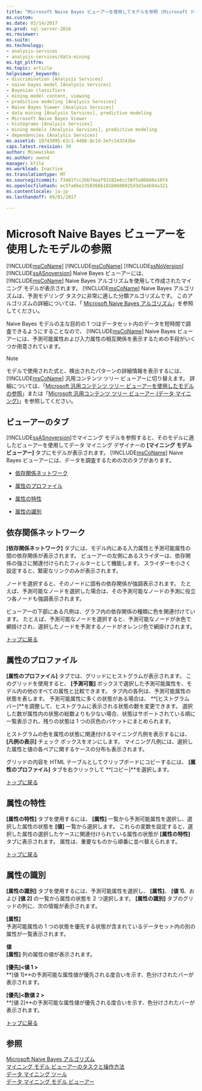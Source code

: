```yaml
---
title: "Microsoft Naive Bayes ビューアーを使用してモデルを参照 |Microsoft ドキュメント"
ms.custom: 
ms.date: 03/14/2017
ms.prod: sql-server-2016
ms.reviewer: 
ms.suite: 
ms.technology:
- analysis-services
- analysis-services/data-mining
ms.tgt_pltfrm: 
ms.topic: article
helpviewer_keywords:
- discrimination [Analysis Services]
- naive bayes model [Analysis Services]
- Bayesian classifiers
- mining model content, viewing
- predictive modeling [Analysis Services]
- Naive Bayes Viewer [Analysis Services]
- data mining [Analysis Services], predictive modeling
- Microsoft Naive Bayes Viewer
- histograms [Analysis Services]
- mining models [Analysis Services], predictive modeling
- dependencies [Analysis Services]
ms.assetid: 19743095-63c1-4486-8c1d-2efc143243be
caps.latest.revision: 39
author: Minewiskan
ms.author: owend
manager: kfile
ms.workload: Inactive
ms.translationtype: MT
ms.sourcegitcommit: f3481fcc2bb74eaf93182e6cc58f5a06666e10f4
ms.openlocfilehash: ec5fa6be2358366b181b0608025d3d3a4b94a321
ms.contentlocale: ja-jp
ms.lasthandoff: 09/01/2017

---
```

# <a name="browse-a-model-using-the-microsoft-naive-bayes-viewer"></a>Microsoft Naive Bayes ビューアーを使用したモデルの参照
  [!INCLUDE[msCoName](../../includes/msconame-md.md)]  [!INCLUDE[msCoName](../../includes/msconame-md.md)] [!INCLUDE[ssNoVersion](../../includes/ssnoversion-md.md)] [!INCLUDE[ssASnoversion](../../includes/ssasnoversion-md.md)] Naive Bayes ビューアーには、 [!INCLUDE[msCoName](../../includes/msconame-md.md)] Naive Bayes アルゴリズムを使用して作成されたマイニング モデルが表示されます。 [!INCLUDE[msCoName](../../includes/msconame-md.md)] Naive Bayes アルゴリズムは、予測モデリング タスクに非常に適した分類アルゴリズムです。 このアルゴリズムの詳細については、「 [Microsoft Naive Bayes アルゴリズム](../../analysis-services/data-mining/microsoft-naive-bayes-algorithm.md)」を参照してください。  
  
 Naive Bayes モデルの主な目的の 1 つはデータセット内のデータを短時間で調査できるようにすることなので、 [!INCLUDE[msCoName](../../includes/msconame-md.md)] Naive Bayes ビューアーには、予測可能属性および入力属性の相互関係を表示するための手段がいくつか用意されています。  
  
> [!NOTE]  
>  モデルで使用された式と、検出されたパターンの詳細情報を表示するには、[!INCLUDE[msCoName](../../includes/msconame-md.md)] 汎用コンテンツ ツリー ビューアーに切り替えます。 詳細については、「[Microsoft 汎用コンテンツ ツリー ビューアーを使用したモデルの参照](../../analysis-services/data-mining/browse-a-model-using-the-microsoft-generic-content-tree-viewer.md)」または「[Microsoft 汎用コンテンツ ツリー ビューアー (データ マイニング)](http://msdn.microsoft.com/library/751b4393-f6fd-48c1-bcef-bdca589ce34c)」を参照してください。  
  
##  <a name="BKMK_ViewerTabs"></a> ビューアーのタブ  
 [!INCLUDE[ssASnoversion](../../includes/ssasnoversion-md.md)]でマイニング モデルを参照すると、そのモデルに適したビューアーを使用してデータ マイニング デザイナーの **[マイニング モデル ビューアー]** タブにモデルが表示されます。 [!INCLUDE[msCoName](../../includes/msconame-md.md)] Naive Bayes ビューアーには、データを調査するための次のタブがあります。  
  
-   [依存関係ネットワーク](#BKMK_Dependency)  
  
-   [属性のプロファイル](#BKMK_Profiles)  
  
-   [属性の特性](#BKMK_Characteristics)  
  
-   [属性の識別](#BKMK_Discrimination)  
  
##  <a name="BKMK_Dependency"></a> 依存関係ネットワーク  
 **[依存関係ネットワーク]** タブには、モデル内にある入力属性と予測可能属性の間の依存関係が表示されます。 ビューアーの左側にあるスライダーは、依存関係の強さに関連付けられたフィルターとして機能します。 スライダーを小さく設定すると、緊密なリンクのみが表示されます。  
  
 ノードを選択すると、そのノードに固有の依存関係が強調表示されます。 たとえば、予測可能なノードを選択した場合は、その予測可能なノードの予測に役立つ各ノードも強調表示されます。  
  
 ビューアーの下部にある凡例は、グラフ内の依存関係の種類に色を関連付けています。 たとえば、予測可能なノードを選択すると、予測可能なノードが水色で網掛けされ、選択したノードを予測するノードがオレンジ色で網掛けされます。  
  
 [トップに戻る](#BKMK_ViewerTabs)  
  
##  <a name="BKMK_Profiles"></a> 属性のプロファイル  
 **[属性のプロファイル]** タブでは、グリッドにヒストグラムが表示されます。 このグリッドを使用すると、 **[予測可能]** ボックスで選択した予測可能属性を、モデル内の他のすべての属性と比較できます。 タブ内の各列は、予測可能属性の状態を表します。 予測可能属性に多くの状態がある場合は、 **[ヒストグラム バー]**を調整して、ヒストグラムに表示される状態の数を変更できます。 選択した数が属性内の状態の総数よりも少ない場合、状態はサポートされている順に一覧表示され、残りの状態は 1 つの灰色のバケットにまとめられます。  
  
 ヒストグラムの色を属性の状態に関連付けるマイニング凡例を表示するには、 **[凡例の表示]** チェック ボックスをオンにします。 マイニング凡例には、選択した属性と値の各ペアに関するケースの分布も表示されます。  
  
 グリッドの内容を HTML テーブルとしてクリップボードにコピーするには、 **[属性のプロファイル]** タブを右クリックして **[コピー]**を選択します。  
  
 [トップに戻る](#BKMK_ViewerTabs)  
  
##  <a name="BKMK_Characteristics"></a> 属性の特性  
 **[属性の特性]** タブを使用するには、 **[属性]** 一覧から予測可能属性を選択し、選択した属性の状態を **[値]** 一覧から選択します。 これらの変数を設定すると、選択した属性の選択したケースに関連付けられている属性の状態が **[属性の特性]** タブに表示されます。 属性は、重要なものから順番に並べ替えられます。  
  
 [トップに戻る](#BKMK_ViewerTabs)  
  
##  <a name="BKMK_Discrimination"></a> 属性の識別  
 **[属性の識別]** タブを使用するには、予測可能属性を選択し、 **[属性]**、 **[値 1]**、および **[値 2]** の一覧から属性の状態を 2 つ選択します。 **[属性の識別]** タブのグリッドの列に、次の情報が表示されます。  
  
 **[属性]**  
 予測可能属性の 1 つの状態を優先する状態が含まれているデータセット内の別の属性が一覧表示されます。  
  
 **値**  
 **[属性]** 列の属性の値が表示されます。  
  
 **[優先]\<値 1 >**  
 **[値 1]**の予測可能な属性値が優先される度合いを示す、色分けされたバーが表示されます。  
  
 **[優先]\<数値 2 >**  
 **[値 2]**の予測可能な属性値が優先される度合いを示す、色分けされたバーが表示されます。  
  
 [トップに戻る](#BKMK_ViewerTabs)  
  
## <a name="see-also"></a>参照  
 [Microsoft Naive Bayes アルゴリズム](../../analysis-services/data-mining/microsoft-naive-bayes-algorithm.md)   
 [マイニング モデル ビューアーのタスクと操作方法](../../analysis-services/data-mining/mining-model-viewer-tasks-and-how-tos.md)   
 [データ マイニング ツール](../../analysis-services/data-mining/data-mining-tools.md)   
 [データ マイニング モデル ビューアー](../../analysis-services/data-mining/data-mining-model-viewers.md)  
  
  

